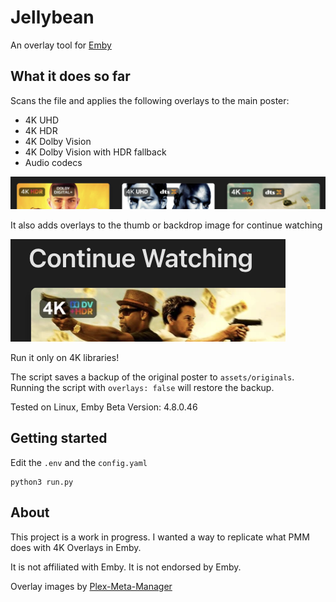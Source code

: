 # Jellybean
An overlay tool for [Emby](https://emby.media/)

## What it does so far
Scans the file and applies the following overlays to the main poster: 

- 4K UHD
- 4K HDR
- 4K Dolby Vision
- 4K Dolby Vision with HDR fallback
- Audio codecs

![](<CleanShot 2023-10-04 at 16.47.38@2x-1.png>)

It also adds overlays to the thumb or backdrop image for continue watching

![](<CleanShot 2023-10-04 at 16.50.03@2x.png>)

Run it only on 4K libraries!

The script saves a backup of the original poster to `assets/originals`. Running the script with `overlays: false` will restore the backup.

Tested on Linux, Emby Beta Version: 4.8.0.46
## Getting started

Edit the `.env` and the `config.yaml`

``` 
python3 run.py
```

## About
This project is a work in progress. I wanted a way to replicate what PMM does with 4K Overlays in Emby.

It is not affiliated with Emby. It is not endorsed by Emby.

Overlay images by [Plex-Meta-Manager](https://github.com/meisnate12/Plex-Meta-Manager)
